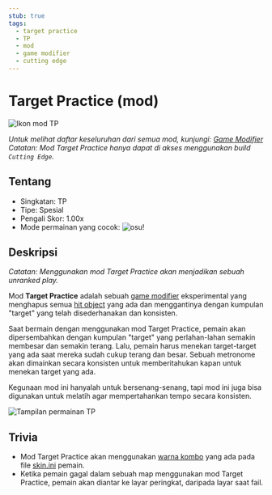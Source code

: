 ```yaml
---
stub: true
tags:
  - target practice
  - TP
  - mod
  - game modifier
  - cutting edge
---
```


# Target Practice (mod)

![Ikon mod TP](/wiki/shared/mods/TP.png "Ikon mod Target Practice (TP)")

*Untuk melihat daftar keseluruhan dari semua mod, kunjungi: [Game Modifier](/wiki/Gameplay/Game_modifier)*\
*Catatan: Mod Target Practice hanya dapat di akses menggunakan build `Cutting Edge`.*

## Tentang

- Singkatan: TP
- Tipe: Spesial
- Pengali Skor: 1.00x
- Mode permainan yang cocok: ![][osu!]

## Deskripsi

*Catatan: Menggunakan mod Target Practice akan menjadikan sebuah unranked play.*

Mod **Target Practice** adalah sebuah [game modifier](/wiki/Gameplay/Game_modifier) eksperimental yang menghapus semua [hit object](/wiki/Gameplay/Hit_object) yang ada dan menggantinya dengan kumpulan "target" yang telah disederhanakan dan konsisten.

Saat bermain dengan menggunakan mod Target Practice, pemain akan dipersembahkan dengan kumpulan "target" yang perlahan-lahan semakin membesar dan semakin terang. Lalu, pemain harus menekan target-target yang ada saat mereka sudah cukup terang dan besar. Sebuah metronome akan dimainkan secara konsisten untuk memberitahukan kapan untuk menekan target yang ada.

Kegunaan mod ini hanyalah untuk bersenang-senang, tapi mod ini juga bisa digunakan untuk melatih agar mempertahankan tempo secara konsisten.

![Tampilan permainan TP](img/TP-gameplay.jpg "Tampilan permainan osu! menggunakan mod Target Practice")

## Trivia

- Mod Target Practice akan menggunakan [warna kombo](/wiki/Beatmapping/Combo_colour) yang ada pada file [skin.ini](/wiki/Skinning/skin.ini) pemain.
- Ketika pemain gagal dalam sebuah map menggunakan mod Target Practice, pemain akan diantar ke layar peringkat, daripada layar saat fail.

[osu!]: /wiki/shared/mode/osu.png "osu!"

